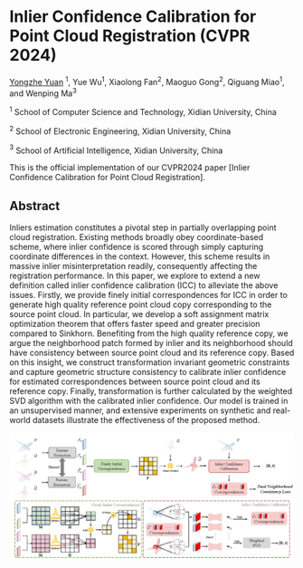 # Inlier Confidence Calibration for Point Cloud Registration (CVPR 2024)

[Yongzhe Yuan](https://yyzmars.github.io/) <sup>1</sup>, Yue Wu<sup>1</sup>, Xiaolong Fan<sup>2</sup>, Maoguo Gong<sup>2</sup>, Qiguang Miao<sup>1</sup>, and Wenping Ma<sup>3</sup>

$^1$ School of Computer Science and Technology, Xidian University, China

$^2$ School of Electronic Engineering, Xidian University, China

$^3$ School of Artificial Intelligence, Xidian University, China
                     
          
This is the official implementation of our CVPR2024 paper [Inlier Confidence Calibration for Point Cloud Registration].


## Abstract
Inliers estimation constitutes a pivotal step in partially overlapping point cloud registration. Existing methods broadly obey coordinate-based scheme, where inlier confidence is scored through simply capturing coordinate differences in the context. However, this scheme results in massive inlier misinterpretation readily, consequently affecting the registration performance. In this paper, we explore to extend a new definition called inlier confidence calibration (ICC) to alleviate the above issues. Firstly, we provide finely initial correspondences for ICC in order to generate high quality reference point cloud copy corresponding to the source point cloud. In particular, we develop a soft assignment matrix optimization theorem that offers faster speed and greater precision compared to Sinkhorn. Benefiting from the high quality reference copy, we argue the neighborhood patch formed by inlier and its neighborhood should have consistency between source point cloud and its reference copy. Based on this insight, we construct transformation invariant geometric constraints and capture geometric structure consistency to calibrate inlier confidence for estimated correspondences between source point cloud and its reference copy. Finally, transformation is further calculated by the weighted SVD algorithm with the calibrated inlier confidence. Our model is trained in an unsupervised manner, and extensive experiments on synthetic and real-world datasets illustrate the effectiveness of the proposed method. 

![image](./assets/framework-ICC.jpg)
